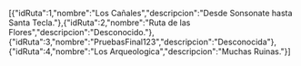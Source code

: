 [{"idRuta":1,"nombre":"Los Cañales","descripcion":"Desde Sonsonate hasta Santa Tecla."},{"idRuta":2,"nombre":"Ruta de las Flores","descripcion":"Desconocido."},{"idRuta":3,"nombre":"PruebasFinal123","descripcion":"Desconocida"},{"idRuta":4,"nombre":"Los Arqueologica","descripcion":"Muchas Ruinas."}]
